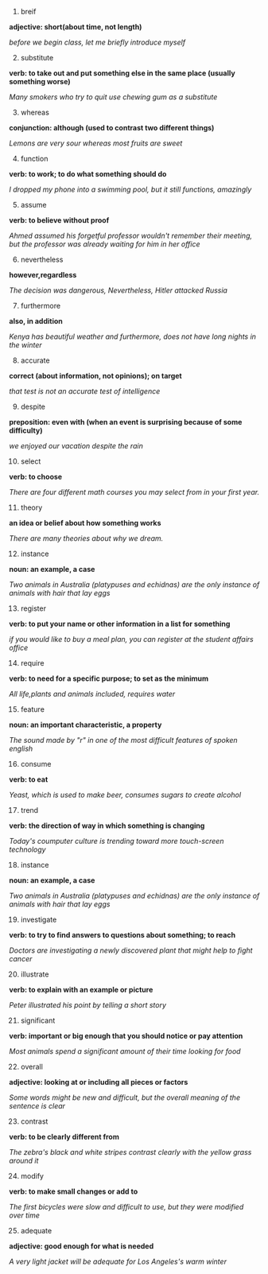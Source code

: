 1. breif

**adjective: short(about time, not length)**

*before we begin class, let me briefly introduce myself*


2. substitute

**verb: to take out and put something else in the same place (usually something worse)**

*Many smokers who try to quit use chewing gum as a substitute*

3. whereas

**conjunction: although (used to contrast two different things)**

*Lemons are very sour whereas most fruits are sweet*

4. function

**verb: to work; to do what something should do**

*I dropped my phone into a swimming pool, but it still functions, amazingly*

5. assume

**verb: to believe without proof**

*Ahmed assumed his forgetful professor wouldn't remember their meeting, but the professor was already waiting for him in her office*

6. nevertheless

**however,regardless**

*The decision was dangerous, Nevertheless, Hitler attacked Russia*

7. furthermore

**also, in addition**

*Kenya has beautiful weather and furthermore, does not have long nights in the winter*

8. accurate

**correct (about information, not opinions); on target**

*that test is not an accurate test of intelligence*

9. despite

**preposition: even with (when an event is surprising because of some difficulty)**

*we enjoyed our vacation despite the rain*

10. select

**verb: to choose**

*There are four different math courses you may select from in your first year.*

11. theory

**an idea or belief about how something works**

*There are many theories about why we dream.*

12. instance

**noun: an example, a case**

*Two animals in Australia (platypuses and echidnas) are the only instance of animals with hair that lay eggs*

13. register

**verb: to put your name or other information in a list for something**

*if you would like to buy a meal plan, you can register at the student affairs office*

14. require

**verb: to need for a specific purpose; to set as the minimum**

*All life,plants and animals included, requires water*

15. feature

**noun: an important characteristic, a property**

*The sound made by "r" in one of the most difficult features of spoken english*

16. consume

**verb: to eat**

*Yeast, which is used to make beer, consumes sugars to create alcohol*

17. trend

**verb: the direction of way in which something is changing**

*Today's coumputer culture is trending toward more touch-screen technology*

18. instance

**noun: an example, a case**

*Two animals in Australia (platypuses and echidnas) are the only instance of animals with hair that lay eggs*

19. investigate

**verb: to try to find answers to questions about something; to reach**

*Doctors are investigating a newly discovered plant that might help to fight cancer*

20. illustrate

**verb: to explain with an example or picture**

*Peter illustrated his point by telling a short story*

21. significant

**verb: important or big enough that you should notice or pay attention**

*Most animals spend a significant amount of their time looking for food*

22. overall

**adjective: looking at or including all pieces or factors**

*Some words might be new and difficult, but the overall meaning of the sentence is clear*

23. contrast

**verb: to be clearly different from**

*The zebra's black and white stripes contrast clearly with the yellow grass around it*

24. modify

**verb: to make small changes or add to**

*The first bicycles were slow and difficult to use, but they were modified over time*

25. adequate

**adjective: good enough for what is needed**

*A very light jacket will be adequate for Los Angeles's warm winter*
